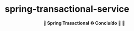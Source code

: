 # spring-transactional-service

<h4 align="center"> 
	🚧  Spring Trasactional ♻️ Concluído 🚀 🚧
</h4>
